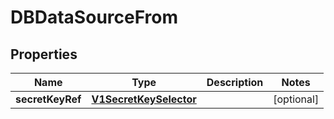 

# DBDataSourceFrom

## Properties

Name | Type | Description | Notes
------------ | ------------- | ------------- | -------------
**secretKeyRef** | [**V1SecretKeySelector**](V1SecretKeySelector.md) |  |  [optional]



